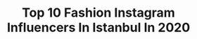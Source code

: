 ---
title: Top 10 Fashion Instagram Influencers In Istanbul In 2020
description: >-
  Find top fashion Instagram influencers in Istanbul in 2020. Most popular hashtags: #istanbul #fashion #photography #turkey.
platform: Instagram
profiles:
  - username: "najmmohammadi"
    fullname: >-
      Najm Mohammadi
    location: "Turkey"
    followers: 9811
    engagement: 1571
    commentsToLikes: 0.055070
    id: ck5c8dp0m99fe0i11etkdgpg0
    verified: false
    hashtags: "#frenchbulldog, #lifecoach, #fashiontv, #fashionista"
  - username: "kambizakhbari"
    fullname: >-
      Kambiz Akhbari
    location: "Turkey"
    followers: 65267
    engagement: 444
    commentsToLikes: 0.040203
    id: ck5hj3gf4fxnd0i11acvcmce4
    verified: false
    hashtags: "#artworks, #fashion, #istanbul, #style"
  - username: "mihriban.demirr"
    fullname: >-
      Mihriban Demir
    location: "Turkey"
    followers: 2163
    engagement: 2424
    commentsToLikes: 0.033373
    id: ck8tc8xz8ypid0j78byc5tqa1
    verified: false
    hashtags: "#turkey, #sunny, #blackandwhite, #actress"
  - username: "gelindamatdergisi"
    fullname: >-
      Gelin Damat Dergisi
    location: "Turkey"
    followers: 34403
    engagement: 273
    commentsToLikes: 0.001976
    id: ck5q9xpbhdj9b0i115adijzhl
    verified: false
    hashtags: "#damatlik, #51modaci, #prensesindusleri, #gelinlik"
  - username: "pehlivan.mesut"
    fullname: >-
      Ⓜ️esut Pehlivan
    location: "Turkey"
    followers: 5014
    engagement: 1180
    commentsToLikes: 0.011081
    id: ck8ta1cytq3cp0j78uwa7nq0a
    verified: false
    hashtags: "#ispanya, #instagood, #ingiltere, #russia"
  - username: "gezgin_kareler"
    fullname: >-
      Tayfun
    location: "Turkey"
    followers: 4824
    engagement: 1483
    commentsToLikes: 0.066708
    id: ck15s45vqb4rt0i194pnbcc11
    verified: false
    hashtags: "#bestoftheday, #fashion, #istanbul, #whansnotags"
  - username: "p_i__x__e_l"
    fullname: >-
      Sezer Sahinoglu
    location: "Turkey"
    followers: 49805
    engagement: 398
    commentsToLikes: 0.246318
    id: ck5qcr1xerxfk0i11bi2zcetv
    verified: false
    hashtags: "#acervofotografico, #brportraits, #samyang, #portraitphotography"
  - username: "dunyayigezenkiz"
    fullname: >-
      AHSEN TALYA ÇEBİ KURTUL
    location: "Turkey"
    followers: 10298
    engagement: 663
    commentsToLikes: 0.228603
    id: ck0w5c75o2xop0i19ty31txma
    verified: false
    hashtags: "#beautifuldestinations, #trendyol, #discoveryplanet, #evdekal"
  - username: "kubrakiliiccc"
    fullname: >-
      K Ü B R A K I L I Ç👸🏻
    location: "Turkey"
    followers: 6977
    engagement: 1022
    commentsToLikes: 0.061091
    id: ck8t35pum1z7g0j784bnm91ir
    verified: false
    hashtags: "#tbt, #uhneysj, #taksim, #tiyatroiyidir"
  - username: "yasminn__simsek"
    fullname: >-
      Yasemin Yetkin
    location: "Turkey"
    followers: 27415
    engagement: 321
    commentsToLikes: 0.053526
    id: ck0txr893k8gv0i19m05wkxk7
    verified: false
    hashtags: "#bahargelsnartk, #wordpressper, #streetstyle, #dedication"
---